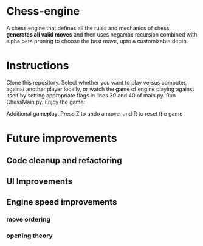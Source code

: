 # Chess-engine
A chess engine that defines all the rules and mechanics of chess, **generates all valid moves** and then uses negamax recursion combined with alpha beta pruning to choose the best move, upto a customizable depth.
# Instructions
Clone this repository.
Select whether you want to play versus computer, against another player locally, or watch the game of engine playing against itself by setting appropriate flags in lines 39 and 40 of main.py.
Run ChessMain.py.
Enjoy the game!

Additional gameplay: Press Z to undo a move, and R to reset the game

# Future improvements
## Code cleanup and refactoring

## UI Improvements

## Engine speed improvements
### move ordering
### opening theory
